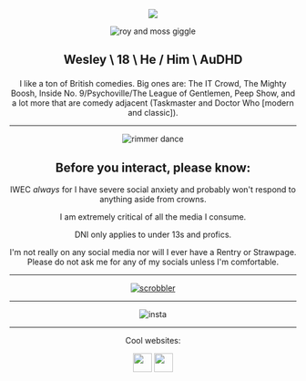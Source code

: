 <div align="center">

<p align="center"><img src="https://komarev.com/ghpvc/?username=cometecti&color=657cc2&style=plastic&label=View+Count!"/></p> 


![roy and moss giggle](https://github.com/user-attachments/assets/53ec6cae-2a69-48a8-9dba-4ac7de971894)



## <p align="center">Wesley \ 18 \ He / Him \ AuDHD</p>


I like a ton of British comedies. Big ones are: The IT Crowd, The Mighty Boosh, Inside No. 9/Psychoville/The League of Gentlemen, Peep Show, and a lot more that are comedy adjacent (Taskmaster and Doctor Who \[modern and classic]).

***
![rimmer dance](https://github.com/user-attachments/assets/12f7be41-ba2c-4d74-a89d-f14048e28f08)

Before you interact, please know:
----
IWEC *always* for I have severe social anxiety and probably won't respond to anything aside from crowns. 

I am extremely critical of all the media I consume.

DNI only applies to under 13s and profics.

I'm not really on any social media nor will I ever have a Rentry or Strawpage. Please do not ask me for any of my socials unless I'm comfortable.

***

[![scrobbler](https://lastfm-recently-played.vercel.app/api?user=licecake&count=2&width=600&loved=true&show_user=header)](https://www.last.fm/user/licecake)

***


![insta](https://github.com/user-attachments/assets/138b77b2-06f5-4051-8bfa-b344262763e9)



***

<p align="center">Cool websites:

<p align="center"><a href="https://smokepowered.com"><img src="http://smokepowered.com/smoke.gif" height="33"/></a> 
<a href="https://epicblazed.com"><img src="http://smokepowered.com/EpicBlazedButton.png" height="33"/></a>

